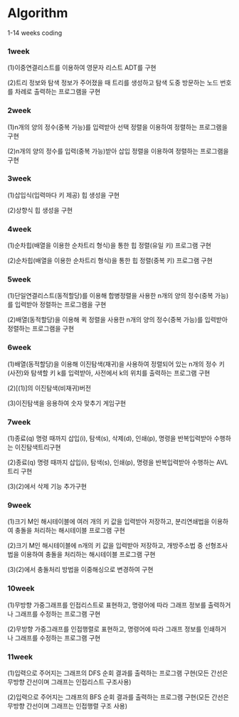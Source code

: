 # Algorithm
1-14 weeks coding

### 1week

(1)이중연결리스트를 이용하여 영문자 리스트 ADT를 구현

(2)트리 정보와 탐색 정보가 주어졌을 때 트리를 생성하고 탐색 도중 방문하는 노드 번호를 차례로 출력하는 프로그램을 구현

### 2week 

(1)n개의 양의 정수(중복 가능)를 입력받아 선택 정렬을 이용하여 정렬하는 프로그램을 구현

(2)n개의 양의 정수를 입력(중복 가능)받아 삽입 정렬을 이용하여 정렬하는 프로그램을 구현
      
### 3week

(1)삽입식(입력마다 키 제공) 힙 생성을 구현

(2)상향식 힙 생성을 구현

### 4week 

(1)순차힙(배열을 이용한 순차트리 형식)을 통한 힙 정렬(유일 키) 프로그램 구현

(2)순차힙(배열을 이용한 순차트리 형식)을 통한 힙 정렬(중복 키) 프로그램 구현
        
### 5week

(1)단일연결리스트(동적할당)를 이용해 합병정렬을 사용한 n개의 양의 정수(중복 가능)를 입력받아 정렬하는 프로그램을 구현

(2)배열(동적할당)을 이용해 퀵 정렬을 사용한 n개의 양의 정수(중복 가능)를 입력받아 정렬하는 프로그램을 구현
     
### 6week

(1)배열(동적할당)을 이용해 이진탐색(재귀)을 사용하여 정렬되어 있는 n개의 정수 키(사전)와 탐색할 키 k를 입력받아, 사전에서 k의 위치를 출력하는 프로그램 구현

(2)[(1)]의 이진탐색(비재귀)버전
        
(3)이진탐색을 응용하여 숫자 맞추기 게임구현

### 7week

(1)종료(q) 명령 때까지 삽입(i), 탐색(s), 삭제(d), 인쇄(p), 명령을 반복입력받아 수행하는 이진탐색트리구현

(2)종료(q) 명령 때까지 삽입(i), 탐색(s), 인쇄(p), 명령을 반복입력받아 수행하는 AVL트리 구현

(3)(2)에서 삭제 기능 추가구현

### 9week

(1)크기 M인 해시테이블에 여러 개의 키 값을 입력받아 저장하고, 분리연쇄법을 이용하여 충돌을 처리하는 해시테이블 프로그램 구현

(2)크기 M인 해시테이블에 n개의 키 값을 입력받아 저장하고, 개방주소법 중 선형조사법을 이용하여 충돌을 처리하는 해시테이블 프로그램 구현

(3)(2)에서 충돌처리 방법을 이중해싱으로 변경하여 구현

### 10week

(1)무방향 가중그래프를 인접리스트로 표현하고, 명령어에 따라 그래프 정보를 출력하거나 그래프를 수정하는 프로그램 구현

(2)무방향 가중그래프를 인접행렬로 표현하고, 명령어에 따라 그래프 정보를 인쇄하거나 그래프를 수정하는 프로그램 구현

### 11week

(1)입력으로 주어지는 그래프의 DFS 순회 결과를 출력하는 프로그램 구현(모든 간선은 무방향 간선이며 그래프는 인접리스트 구조사용)

(2)입력으로 주어지는 그래프의 BFS 순회 결과를 출력하는 프로그램 구현(모든 간선은 무방향 간선이며 그래프는 인접행렬 구조 사용)
